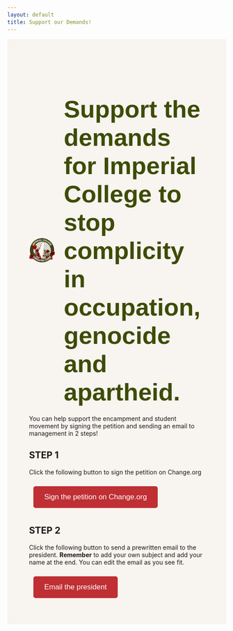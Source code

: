 ```yaml
---
layout: default
title: Support our Demands!
---
```


<style>
  .container {
    text-align: left;
    padding: 50px;
    background-color: #f8f4f0;
  }

 h1 {
    font-family: 'Arial', sans-serif;
    font-size: 4em;
    margin-bottom: 20px;
    color: #333;
    display: flex;
    justify-content: center;
    align-items: center;
    color: #3d4c06;
  }

  h1 img {
    max-height: 60px; /* Adjust the height as needed */
    margin-right: 20px;
  }

  .button {
    display: inline-block;
    margin: 10px;
    padding: 15px 25px;
    font-size: 1.2em;
    font-family: 'Arial', sans-serif;
    color: #fff;
    background-color: #bf2f33;
    border: none;
    border-radius: 5px;
    text-decoration: none;
    cursor: pointer;
    transition: background-color 0.3s ease;
  }

  .button:hover {
    background-color: #8e1f1d;
  }

  @media (max-width: 600px) {
    h1 {
      font-size: 2em;
    }

    .button {
      font-size: 1em;
      padding: 10px 20px;
    }
  }
</style>

<div class="container">
  <h1>
    <img src="./logo.png" alt="Logo">
    Support the demands for Imperial College to stop complicity in occupation, genocide and apartheid.
  </h1>
  <p> You can help support the encampment and student movement by signing the petition and sending an email to management in 2 steps!</p>
  
  <h2>STEP 1</h2>
  <p>Click the following button to sign the petition on Change.org</p>
  <a href="https://www.change.org/p/cut-ties-with-israel-at-imperial-college-london-divest-from-genocide" target="_blank" class="button">
    Sign the petition on Change.org
  </a>

  <h2>STEP 2</h2>
  <p>Click the following button to send a prewritten email to the president. <b>Remember</b> to add your own subject and add your name at the end. You can edit the email as you see fit.</p>
  <a href="mailto:president@imperial.ac.uk?body=Dear%20Professor%20Brady%2C%0A%0ASince%20the%207th%20October%2C%20Israel%20has%20killed%20over%2040%2C000%20Palestinians%20and%20destroyed%20every%20single%20university%20in%20Gaza.%20These%20crimes%20are%20committed%20using%20funding%20and%20technology%20from%20the%20UK%2C%20the%20US%2C%20and%20their%20allies.%20In%20addition%20to%20these%20governments%2C%20private%20companies%20are%20complicit%20by%20providing%20services%20and%20technology%20to%20the%20military%20and%20state%20which%20is%20used%20to%20enact%20these%20atrocities.%0A%0AImperial%20College%2C%20like%20other%20universities%20in%20the%20UK%20and%20worldwide%2C%20is%20complicit%20in%20Israel%27s%20occupation%20of%20the%20Palestinian%20land%20and%20people.%20This%20occupation%20and%20systemic%20apartheid%20has%20culminated%20in%20what%20has%20now%20been%20described%20by%20the%20UN%20as%20a%20plausible%20genocide.%0A%0AAs%20a%20member%20of%20the%20Imperial%20community%2C%20I%20support%20the%20following%20demands%20made%20by%20the%20student%20body%3A%0A%0A-%20Imperial%20should%20cut%20industry%20and%20research%20ties%20with%20companies%20such%20as%20Caterpillar%20Inc.%20and%20BAE%20Systems%2C%20which%20are%20complicit%20in%20the%20war%20crimes%20against%20Palestine.%0A-%20Imperial%20should%20disclose%20all%20investments%20and%20divest%20from%20companies%20which%20support%20the%20occupation%20of%20Palestine.%0A-%20Explicit%20condemnation%20of%20Israel%27s%20actions%20and%20of%20students%20and%20staff%20who%20express%20support%20for%20such%20atrocities.%0A-%20Imperial%20should%20provide%20support%20to%20Palestinian%20students%20through%20scholarships%2C%20establishing%20links%20with%20Palestinian%20universities%2C%20and%20supporting%20the%20rebuilding%20of%20the%20Gazan%20higher%20education%20sector.%20Every%20single%20university%20in%20Gaza%20has%20been%20destroyed%20by%20Israel.%0A-%20The%20establishment%20of%20an%20independent%20student%20and%20staff%20body%20to%20ensure%20compliance%20with%20demands%20%281%29%20and%20%282%29%2C%20as%20well%20as%20serve%20to%20provide%20oversight%20on%20future%20investments%20to%20ensure%20that%20Imperial%20is%20not%20complicit%20in%20future%20crimes.%20This%20body%20may%20also%20pave%20the%20way%20to%20a%20more%20democratic%20student%20and%20staff%20driven%20investment%20policy.%0A%0AThe%20college%27s%20current%20position%20of%20complicity%20and%20implicit%20support%20creates%20a%20deeply%20unsafe%20environment%20for%20many%20students%20and%20it%20is%20our%20collective%20duty%20to%20ensure%20that%20this%20is%20addressed.%0A%0AWarm%20regards%2C%0A%5BINSERT%20NAME%20HERE%5D" class="button">
    Email the president
  </a>
</div>

